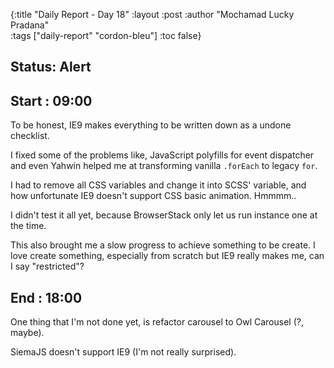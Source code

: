 {:title "Daily Report - Day 18"
 :layout :post
 :author "Mochamad Lucky Pradana"   
 :tags  ["daily-report" "cordon-bleu"]
 :toc false}

## **Status: Alert**

## **Start : 09:00**
To be honest, IE9 makes everything to be written down as a undone checklist.

I fixed some of the problems like, JavaScript polyfills for event dispatcher and even Yahwin helped me at transforming vanilla `.forEach` to legacy `for`.

I had to remove all CSS variables and change it into SCSS' variable, and how unfortunate IE9 doesn't support CSS basic animation.
 Hmmmm..

I didn't test it all yet, because BrowserStack only let us run instance one at the time.

This also brought me a slow progress to achieve something to be create. I love create something, especially from scratch but IE9 really makes me, can I say "restricted"? 

## **End : 18:00**
One thing that I'm not done yet, is refactor carousel to Owl Carousel (?, maybe).

SiemaJS doesn't support IE9 (I'm not really surprised).
